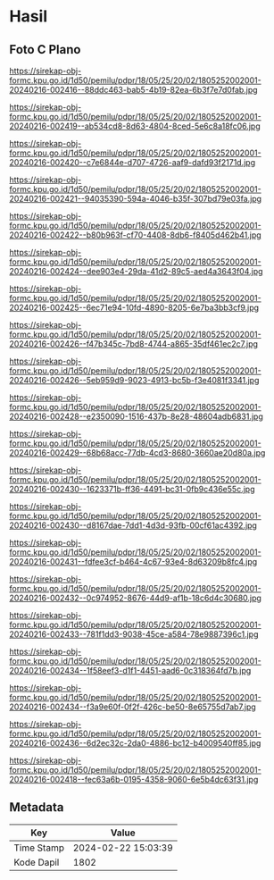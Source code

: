# Hasil

## Foto C Plano

https://sirekap-obj-formc.kpu.go.id/1d50/pemilu/pdpr/18/05/25/20/02/1805252002001-20240216-002416--88ddc463-bab5-4b19-82ea-6b3f7e7d0fab.jpg

https://sirekap-obj-formc.kpu.go.id/1d50/pemilu/pdpr/18/05/25/20/02/1805252002001-20240216-002419--ab534cd8-8d63-4804-8ced-5e6c8a18fc06.jpg

https://sirekap-obj-formc.kpu.go.id/1d50/pemilu/pdpr/18/05/25/20/02/1805252002001-20240216-002420--c7e6844e-d707-4726-aaf9-dafd93f2171d.jpg

https://sirekap-obj-formc.kpu.go.id/1d50/pemilu/pdpr/18/05/25/20/02/1805252002001-20240216-002421--94035390-594a-4046-b35f-307bd79e03fa.jpg

https://sirekap-obj-formc.kpu.go.id/1d50/pemilu/pdpr/18/05/25/20/02/1805252002001-20240216-002422--b80b963f-cf70-4408-8db6-f8405d462b41.jpg

https://sirekap-obj-formc.kpu.go.id/1d50/pemilu/pdpr/18/05/25/20/02/1805252002001-20240216-002424--dee903e4-29da-41d2-89c5-aed4a3643f04.jpg

https://sirekap-obj-formc.kpu.go.id/1d50/pemilu/pdpr/18/05/25/20/02/1805252002001-20240216-002425--6ec71e94-10fd-4890-8205-6e7ba3bb3cf9.jpg

https://sirekap-obj-formc.kpu.go.id/1d50/pemilu/pdpr/18/05/25/20/02/1805252002001-20240216-002426--f47b345c-7bd8-4744-a865-35df461ec2c7.jpg

https://sirekap-obj-formc.kpu.go.id/1d50/pemilu/pdpr/18/05/25/20/02/1805252002001-20240216-002426--5eb959d9-9023-4913-bc5b-f3e4081f3341.jpg

https://sirekap-obj-formc.kpu.go.id/1d50/pemilu/pdpr/18/05/25/20/02/1805252002001-20240216-002428--e2350090-1516-437b-8e28-48604adb6831.jpg

https://sirekap-obj-formc.kpu.go.id/1d50/pemilu/pdpr/18/05/25/20/02/1805252002001-20240216-002429--68b68acc-77db-4cd3-8680-3660ae20d80a.jpg

https://sirekap-obj-formc.kpu.go.id/1d50/pemilu/pdpr/18/05/25/20/02/1805252002001-20240216-002430--1623371b-ff36-4491-bc31-0fb9c436e55c.jpg

https://sirekap-obj-formc.kpu.go.id/1d50/pemilu/pdpr/18/05/25/20/02/1805252002001-20240216-002430--d8167dae-7dd1-4d3d-93fb-00cf61ac4392.jpg

https://sirekap-obj-formc.kpu.go.id/1d50/pemilu/pdpr/18/05/25/20/02/1805252002001-20240216-002431--fdfee3cf-b464-4c67-93e4-8d63209b8fc4.jpg

https://sirekap-obj-formc.kpu.go.id/1d50/pemilu/pdpr/18/05/25/20/02/1805252002001-20240216-002432--0c974952-8676-44d9-af1b-18c6d4c30680.jpg

https://sirekap-obj-formc.kpu.go.id/1d50/pemilu/pdpr/18/05/25/20/02/1805252002001-20240216-002433--781f1dd3-9038-45ce-a584-78e9887396c1.jpg

https://sirekap-obj-formc.kpu.go.id/1d50/pemilu/pdpr/18/05/25/20/02/1805252002001-20240216-002434--1f58eef3-d1f1-4451-aad6-0c318364fd7b.jpg

https://sirekap-obj-formc.kpu.go.id/1d50/pemilu/pdpr/18/05/25/20/02/1805252002001-20240216-002434--f3a9e60f-0f2f-426c-be50-8e65755d7ab7.jpg

https://sirekap-obj-formc.kpu.go.id/1d50/pemilu/pdpr/18/05/25/20/02/1805252002001-20240216-002436--6d2ec32c-2da0-4886-bc12-b4009540ff85.jpg

https://sirekap-obj-formc.kpu.go.id/1d50/pemilu/pdpr/18/05/25/20/02/1805252002001-20240216-002418--fec63a6b-0195-4358-9060-6e5b4dc63f31.jpg


## Metadata

| Key        | Value               |
| ---------- | ------------------- |
| Time Stamp | 2024-02-22 15:03:39 |
| Kode Dapil | 1802                |



